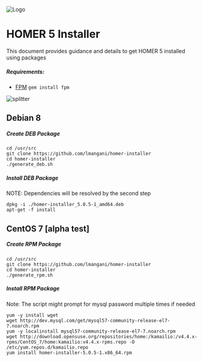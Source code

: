 ![Logo](http://sipcapture.org/data/images/sipcapture_header.png)

# __HOMER 5__  Installer
This document provides guidance and details to get HOMER 5 installed using packages

##### Requirements:
* [FPM](https://github.com/jordansissel/fpm) ```gem install fpm```

![splitter](http://i.imgur.com/lytn4zn.png)

## Debian 8 
##### Create DEB Package
```
cd /usr/src
git clone https://github.com/lmangani/homer-installer
cd homer-installer
./generate_deb.sh
```

##### Install DEB Package
NOTE: Dependencies will be resolved by the second step
```
dpkg -i ./homer-installer_5.0.5-1_amd64.deb
apt-get -f install
```

## CentOS 7 **[alpha test]**
##### Create RPM Package
```
cd /usr/src
git clone https://github.com/lmangani/homer-installer
cd homer-installer
./generate_rpm.sh
```
##### Install RPM Package
Note: The script might prompt for mysql password multiple times if needed
```
yum -y install wget
wget http://dev.mysql.com/get/mysql57-community-release-el7-7.noarch.rpm
yum -y localinstall mysql57-community-release-el7-7.noarch.rpm
wget http://download.opensuse.org/repositories/home:/kamailio:/v4.4.x-rpms/CentOS_7/home:kamailio:v4.4.x-rpms.repo -O /etc/yum.repos.d/kamailio.repo
yum install homer-installer-5.0.5-1.x86_64.rpm
```
